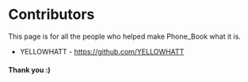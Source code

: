 # Contributors 

This page is for all the people who helped make Phone_Book what it is. 

- YELLOWHATT - https://github.com/YELLOWHATT 

#### Thank you :) 
